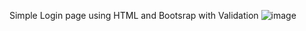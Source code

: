 Simple Login page using HTML and Bootsrap with Validation
![image](https://github.com/user-attachments/assets/5af520ee-1ad4-44bf-bb75-4d9475b6c830)
